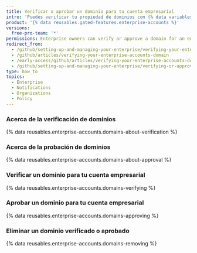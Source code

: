 ```yaml
---
title: Verificar o aprobar un dominio para tu cuenta empresarial
intro: 'Puedes verificar tu propiedad de dominios con {% data variables.product.company_short %} para confirmar la identidad de las organizaciones que pertenecen a tu cuenta empresarial. También puedes aprobar los dominios a los cuales {% data variables.product.company_short %} puede enviar notificaciones de correo electrónico para los miembros de las organizaciones que pertenezcan a tu cuenta empresarial.'
product: '{% data reusables.gated-features.enterprise-accounts %}'
versions:
  free-pro-team: '*'
permissions: Enterprise owners can verify or approve a domain for an enterprise account.
redirect_from:
  - /github/setting-up-and-managing-your-enterprise/verifying-your-enterprise-accounts-domain
  - /github/articles/verifying-your-enterprise-accounts-domain
  - /early-access/github/articles/verifying-your-enterprise-accounts-domain
  - /github/setting-up-and-managing-your-enterprise/verifying-or-approving-a-domain-for-your-enterprise-account
type: how_to
topics:
  - Enterprise
  - Notifications
  - Organizations
  - Policy
---
```


### Acerca de la verificación de dominios

{% data reusables.enterprise-accounts.domains-about-verification %}

### Acerca de la probación de dominios

{% data reusables.enterprise-accounts.domains-about-approval %}

### Verificar un dominio para tu cuenta empresarial

{% data reusables.enterprise-accounts.domains-verifying %}

### Aprobar un dominio para tu cuenta empresarial

{% data reusables.enterprise-accounts.domains-approving %}

### Eliminar un dominio verificado o aprobado

{% data reusables.enterprise-accounts.domains-removing %}
